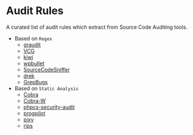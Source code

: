 # Audit Rules

A curated list of audit rules which extract from Source Code Auditing tools.

* Based on `Regex`
    * [graudit](https://github.com/wireghoul/graudit)
    * [VCG](https://github.com/nccgroup/VCG)
    * [kiwi](https://github.com/alpha1e0/kiwi)
    * [wpbullet](https://github.com/webarx-security/wpbullet)
    * [SourceCodeSniffer](https://github.com/frizb/SourceCodeSniffer)
    * [drek](https://github.com/chrisallenlane/drek)
    * [GrepBugs](https://github.com/foospidy/GrepBugs)
* Based on `Static Analysis`
    * [Cobra](https://github.com/WhaleShark-Team/cobra)
    * [Cobra-W](https://github.com/LoRexxar/Cobra-W)
    * [phpcs-security-audit](https://github.com/FloeDesignTechnologies/phpcs-security-audit)
    * [progpilot](https://github.com/designsecurity/progpilot)
    * [pixy](https://github.com/oliverklee/pixy)
    * [rips](https://github.com/ripsscanner/rips)
